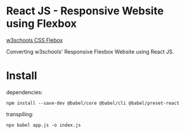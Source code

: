 React JS - Responsive Website using Flexbox
================

[w3schools CSS Flebox](https://www.w3schools.com/css/css3_flexbox.asp)

Converting w3schools' Responsive Flexbox Website using React JS.

Install
================

dependencies:

    npm install --save-dev @babel/core @babel/cli @babel/preset-react

transpiling:

    npx babel app.js -o index.js